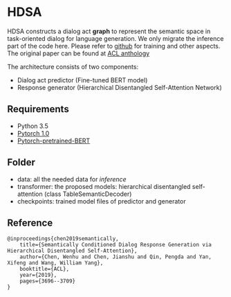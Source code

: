 # HDSA

HDSA constructs a dialog act **graph** to represent the semantic space in task-oriented dialog for language generation. We only migrate the inference part of the code here. Please refer to [github](https://github.com/wenhuchen/HDSA-Dialog) for training and other aspects. The original paper can be found at [ACL anthology](https://aclweb.org/anthology/papers/P/P19/P19-1360/)

The architecture consists of two components:
- Dialog act predictor (Fine-tuned BERT model)
- Response generator (Hierarchical Disentangled Self-Attention Network)

## Requirements
- Python 3.5
- [Pytorch 1.0](https://pytorch.org/)
- [Pytorch-pretrained-BERT](https://github.com/huggingface/pytorch-pretrained-BERT)

## Folder

- data: all the needed data for *inference*
- transformer: the proposed models: hierarchical disentangled self-attention (class TableSemanticDecoder)
- checkpoints: trained model files of predictor and generator

## Reference

```
@inproceedings{chen2019semantically,
	title={Semantically Conditioned Dialog Response Generation via Hierarchical Disentangled Self-Attention},
	author={Chen, Wenhu and Chen, Jianshu and Qin, Pengda and Yan, Xifeng and Wang, William Yang},
	booktitle={ACL},
	year={2019},
	pages={3696--3709}
}
```